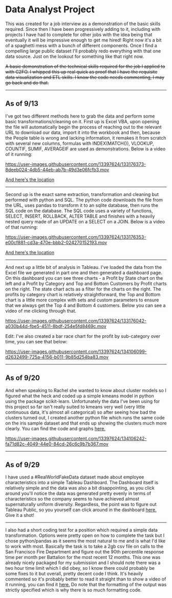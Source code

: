 # Data Analyst Project
 
This was created for a job interview as a demonstration of the basic skills required. Since then I have been progressively adding to it, including with projects I have had to complete for other jobs with the idea being that eventually it will be impressive enough to get me hired! Right now it's a bit of a spaghetti mess with a bunch of different components. Once I find a compelling large public dataset I'll probably redo everything with that one data source. Just on the lookout for something like that right now.

~~A basic demonstration of the technical skills required for the job I applied to with C2FO. I whipped this up real quick as proof that I have the requisite data visualization and ETL skills. I know the code needs commenting, I may go back and do that.~~

--------------------

## As of 9/13

I've got two different methods here to grab the data and perform some basic transformations/cleaning on it. First up is Excel VBA, upon opening the file will automatically begin the process of reaching out to the relevant URL to download our data, import it into the workbook and then, because the People table is wrong and lacking information, it remakes it from scratch with several new columns, formulas with INDEX(MATCH()), VLOOKUP, COUNTIF, SUMIF, AVERAGEIF are used as demonstrations. Below is a video of it running:

https://user-images.githubusercontent.com/13397624/133176373-8deeb024-4db5-44eb-ab7b-49d3e06fcfb3.mov

[And here's the location](https://github.com/mwhol/Data-Analyst-Project/tree/main/ETL/VBA)


-----------------

Second up is the exact same extraction, transformation and cleaning but performed with python and SQL. The python code downloads the file from the URL, uses pandas to transform it to an sqlite database, then runs the SQL code on the database. The SQL code uses a variety of functions, SELECT, INSERT, ROLLBACK, ALTER TABLE and finishes with a heavily nested query made of an UPDATE on a SELECT on a JOIN. Below is a video of that running:


https://user-images.githubusercontent.com/13397624/133176353-e00cf881-cd3a-470e-bbb2-024270152193.mov

[And here's the location](https://github.com/mwhol/Data-Analyst-Project/tree/main/ETL/Python_SQL)

---------------------

And next up a little bit of analysis in Tableau. I've loaded the data from the Excel file we generated in part one and then generated a dashboard page. On this dashboard you can see three charts - a Profit by State chart on the left and a Profit by Category and Top and Bottom Customers by Profit charts on the right. The state chart acts as a filter for the charts on the right. The profits by category chart is relatively straightforward, the Top and Bottom chart is a little more complex with sets and custom parameters to ensure that we always get the Top 4 and Bottom 4 customers. Below you can see a video of me clicking through that.


https://user-images.githubusercontent.com/13397624/133176042-a030b44d-fbe5-4511-8bdf-254e5fd8469c.mov

Edit: I've also created a bar race chart for the profit by sub-category over time, you can see that below:

https://user-images.githubusercontent.com/13397624/134106099-d2632499-725a-4156-b011-9b85d254ba83.mov


---------------

## As of 9/20


And when speaking to Rachel she wanted to know about cluster models so I figured what the heck and coded up a simple kmeans model in python using the package scikit-learn. Unfortunately the data I've been using for this project so far isn't really suited to kmeans very well (very little continuous data, it's almost all categorical) so after seeing how bad the clusters turned out, I created another python file which runs the same code on the iris sample dataset and that ends up showing the clusters much more clearly. You can find the code and graphs [here.](https://github.com/mwhol/Data-Analyst-Project/tree/main/Analysis/Superstore%20Tableau%20Charts)

https://user-images.githubusercontent.com/13397624/134106242-fa71d82c-4049-44e0-84cd-26c6c9b7b367.mov


----------------

## As of 9/29

I have used a #RealWorldFakeData dataset made about employee characteristics into a simple Tableau Dashboard. The Dashboard itself is relatively simple and the data was also a bit disappointing, as you click around you'll notice the data was generated pretty evenly in terms of characteristics so the company seems to have achieved almost supernaturally uniform diversity. Regardless, the point was to figure out Tableau Public, so you yourself can click around in the dashboard [here.](https://public.tableau.com/app/profile/michael.wholey/viz/Main_16329184010700/HRDashboard) Give it a shot!

------------------------

I also had a short coding test for a position which required a simple data transformation. Options were pretty open on how to complete the task but I chose python/pandas as it seems the most natural to me and is what I'd like to work with most. Basically the task is to take a 2gb csv file on calls to the San Francisco Fire Department and figure out the 90th percentile response time per month per Battalion for the most recent 12 months. This one was already nicely packaged for my submission and I should note there was a two hour time limit which I did obey, so I know there could probably be some fixes to it but overall, pretty decent code I think. It's heavily commented so it's probably better to read it straight than to show a video of it running, you can find it [here.](https://github.com/mwhol/Data-Analyst-Project/blob/main/ETL/Python_Pandas/main.py) Do note that the formatting of the output was strictly specified which is why there is so much formatting code.
